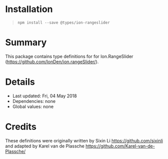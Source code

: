 # Installation
> `npm install --save @types/ion-rangeslider`

# Summary
This package contains type definitions for for Ion.RangeSlider (https://github.com/IonDen/ion.rangeSlider/).

# Details
 * Last updated: Fri, 04 May 2018
 * Dependencies: none
 * Global values: none

# Credits
These definitions were originally written by Sixin Li <https://github.com/sixinli>
and adapted by Karel van de Plassche <https://github.com/Karel-van-de-Plassche/>

